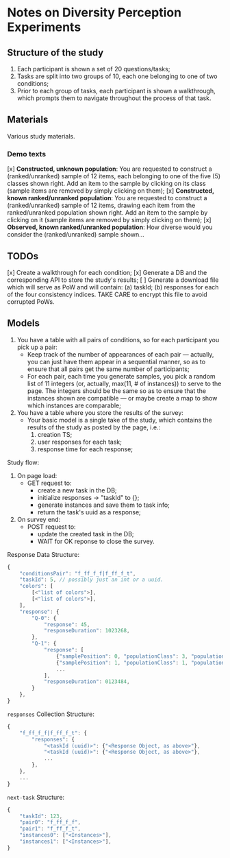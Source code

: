 # Notes on Diversity Perception Experiments

## Structure of the study
1. Each participant is shown a set of 20 questions/tasks;
2. Tasks are split into two groups of 10, each one belonging to one of two conditions;
3. Prior to each group of tasks, each participant is shown a walkthrough, which prompts them to navigate throughout the process of that task.

## Materials
Various study materials.

### Demo texts
[x] **Constructed, unknown population**: You are requested to construct a (ranked/unranked) sample of 12 items, each belonging to one of the five (5) classes shown right. Add an item to the sample by clicking on its class (sample items are removed by simply clicking on them);
[x] **Constructed, known ranked/unranked population**: You are requested to construct a (ranked/unranked) sample of 12 items, drawing each item from the ranked/unranked population shown right. Add an item to the sample by clicking on it (sample items are removed by simply clicking on them);
[x] **Observed, known ranked/unranked population**: How diverse would you consider the (ranked/unranked) sample shown...

## TODOs
[x] Create a walkthrough for each condition;
[x] Generate a DB and the corresponding API to store the study's results;
[ ] Generate a download file which will serve as PoW and will contain: (a) taskId; (b) responses for each of the four consistency indices. TAKE CARE to encrypt this file to avoid corrupted PoWs.

## Models
1. You have a table with all pairs of conditions, so for each participant you pick up a pair:
    * Keep track of the number of appearances of each pair &mdash; actually, you can just have them appear in a sequential manner, so as to ensure that all pairs get the same number of participants;
    * For each pair, each time you generate samples, you pick a random list of 11 integers (or, actually, max(11, # of instances)) to serve to the page. The integers should be the same so as to ensure that the instances shown are compatible &mdash; or maybe create a map to show which instances are comparable;
2. You have a table where you store the results of the survey:
    * Your basic model is a single take of the study, which contains the results of the study as posted by the page, i.e.:
        1. creation TS;
        2. user responses for each task;
        3. response time for each response;

Study flow:
1. On page load:
    * GET request to:
        * create a new task in the DB;
        * initialize responses -> "taskId" to {};
        * generate instances and save them to task info;
        * return the task's uuid as a response;
2. On survey end:
    * POST request to:
        * update the created task in the DB;
        * WAIT for OK reponse to close the survey.

Response Data Structure:

```javascript
{
    "conditionsPair": "f_ff_f_f|f_ff_f_t",
    "taskId": 5, // possibly just an int or a uuid.
    "colors": [
        [<"list of colors">],
        [<"list of colors">],
    ],
    "response": {
        "Q-0": {
            "response": 45,
            "responseDuration": 1023268,
        },
        "Q-1": {
            "response": [
                {"samplePosition": 0, "populationClass": 3, "populationPosition": 0},
                {"samplePosition": 1, "populationClass": 1, "populationPosition": 2},
                ...
            ],
            "responseDuration": 0123484,
        }
    },
}
```

`responses` Collection Structure:

```javascript
{
    "f_ff_f_f|f_ff_f_t": {
        "responses": {
            "<taskId (uuid)>": {"<Response Object, as above>"},
            "<taskId (uuid)>": {"<Response Object, as above>"},
            ...
        },
    },
    ...
}
```

`next-task` Structure:

```javascript
{
    "taskId": 123,
    "pair0": "f_ff_f_f",
    "pair1": "f_ff_f_t",
    "instances0": ["<Instances>"],
    "instances1": ["<Instances>"],
}
```